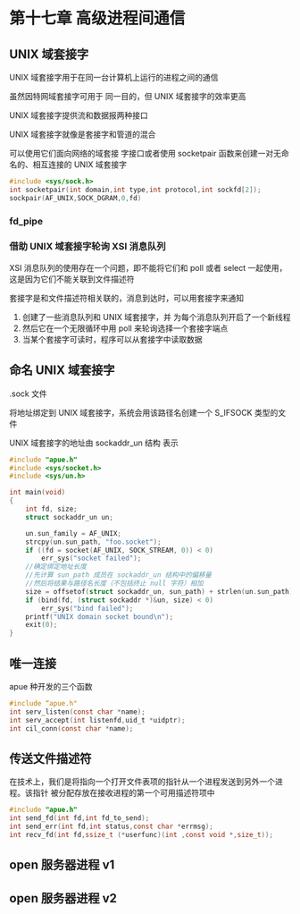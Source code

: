# 第十七章 高级进程间通信

## UNIX 域套接字

UNIX 域套接字用于在同一台计算机上运行的进程之间的通信

虽然因特网域套接字可用于 同一目的，但 UNIX 域套接字的效率更高

UNIX 域套接字提供流和数据报两种接口

UNIX 域套接字就像是套接字和管道的混合

可以使用它们面向网络的域套接 字接口或者使用 socketpair 函数来创建一对无命名的、相互连接的 UNIX 域套接字

```c
#include <sys/sock.h>
int socketpair(int domain,int type,int protocol,int sockfd[2]);
sockpair(AF_UNIX,SOCK_DGRAM,0,fd)
```

### fd_pipe

### 借助 UNIX 域套接字轮询 XSI 消息队列

XSI 消息队列的使用存在一个问题，即不能将它们和 poll 或者 select 一起使用，这是因为它们不能关联到文件描述符

套接字是和文件描述符相关联的，消息到达时，可以用套接字来通知

1. 创建了一些消息队列和 UNIX 域套接字，并 为每个消息队列开启了一个新线程
2. 然后它在一个无限循环中用 poll 来轮询选择一个套接字端点
3. 当某个套接字可读时，程序可以从套接字中读取数据

## 命名 UNIX 域套接字

.sock 文件

将地址绑定到 UNIX 域套接字，系统会用该路径名创建一个 S_IFSOCK 类型的文件

UNIX 域套接字的地址由 sockaddr_un 结构 表示

```c
#include "apue.h"
#include <sys/socket.h>
#include <sys/un.h>

int main(void)
{
	int fd, size;
	struct sockaddr_un un;

	un.sun_family = AF_UNIX;
	strcpy(un.sun_path, "foo.socket");
	if ((fd = socket(AF_UNIX, SOCK_STREAM, 0)) < 0)
		err_sys("socket failed");
    //确定绑定地址长度
    //先计算 sun_path 成员在 sockaddr_un 结构中的偏移量
    //然后将结果与路径名长度（不包括终止 null 字符）相加
	size = offsetof(struct sockaddr_un, sun_path) + strlen(un.sun_path);
	if (bind(fd, (struct sockaddr *)&un, size) < 0)
		err_sys("bind failed");
	printf("UNIX domain socket bound\n");
	exit(0);
}
```

## 唯一连接

apue 种开发的三个函数

```c
#include “apue.h"
int serv_listen(const char *name);
int serv_accept(int listenfd,uid_t *uidptr);
int cil_conn(const char *name);
```

## 传送文件描述符

在技术上，我们是将指向一个打开文件表项的指针从一个进程发送到另外一个进程。该指针 被分配存放在接收进程的第一个可用描述符项中

```c
#include "apue.h"
int send_fd(int fd,int fd_to_send);
int send_err(int fd,int status,const char *errmsg);
int recv_fd(int fd,ssize_t (*userfunc)(int ,const void *,size_t));
```

## open 服务器进程 v1

## open 服务器进程 v2

